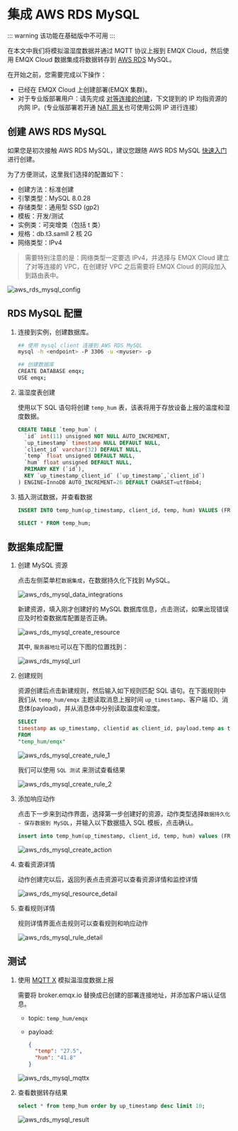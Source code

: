# 集成 AWS RDS MySQL

::: warning
该功能在基础版中不可用
:::

在本文中我们将模拟温湿度数据并通过 MQTT 协议上报到 EMQX Cloud，然后使用 EMQX Cloud 数据集成将数据转存到 [AWS RDS](https://docs.amazonaws.cn/AmazonRDS/latest/UserGuide/Welcome.html) MySQL。

在开始之前，您需要完成以下操作：

- 已经在 EMQX Cloud 上创建部署(EMQX 集群)。
- 对于专业版部署用户：请先完成 [对等连接的创建](../deployments/vpc_peering.md)，下文提到的 IP 均指资源的内网 IP。(专业版部署若开通 [NAT 网关](../vas/nat-gateway.md)也可使用公网 IP 进行连接）
<!-- - 对于 BYOC 部署用户：推荐您在 AWS 平台部署 EMQX 集群，并对 BYOC 部署所在 VPC 与资源所在 VPC 建立对等连接，下文提到的 IP 均指资源的内网 IP。如需通过公网访问资源，请在您的公有云控制台中为 BYOC 部署所在 VPC 配置 NAT 网关，使用资源的公网 IP 进行连接。 -->


## 创建 AWS RDS MySQL

如果您是初次接触 AWS RDS MySQL，建议您跟随 AWS RDS MySQL [快速入门](https://docs.amazonaws.cn/AmazonRDS/latest/UserGuide/CHAP_GettingStarted.CreatingConnecting.MySQL.html)进行创建。

为了方便测试，这里我们选择的配置如下：

- 创建方法：标准创建
- 引擎类型：MySQL 8.0.28
- 存储类型：通用型 SSD (gp2)
- 模板：开发/测试
- 实例类：可突增类（包括 t 类）
- 规格：db.t3.samll 2 核 2G
- 网络类型：IPv4

> 需要特别注意的是：网络类型一定要选 IPv4，并选择与 EMQX Cloud 建立了对等连接的 VPC，在创建好 VPC 之后需要将 EMQX Cloud 的网段加入到路由表中。

![aws_rds_mysql_config](./_assets/aws_rds_mysql_config.png)

## RDS MySQL 配置

1. 连接到实例，创建数据库。

   ```bash
   ## 使用 mysql client 连接到 AWS RDS MySQL 
   mysql -h <endpoint> -P 3306 -u <myuser> -p
   
   ## 创建数据库
   CREATE DATABASE emqx;
   USE emqx;
   ```

2. 温湿度表创建

   使用以下 SQL 语句将创建 `temp_hum` 表，该表将用于存放设备上报的温度和湿度数据。

   ```sql
   CREATE TABLE `temp_hum` (
     `id` int(11) unsigned NOT NULL AUTO_INCREMENT,
     `up_timestamp` timestamp NULL DEFAULT NULL,
     `client_id` varchar(32) DEFAULT NULL,
     `temp` float unsigned DEFAULT NULL,
     `hum` float unsigned DEFAULT NULL,
     PRIMARY KEY (`id`),
     KEY `up_timestamp_client_id` (`up_timestamp`,`client_id`)
   ) ENGINE=InnoDB AUTO_INCREMENT=26 DEFAULT CHARSET=utf8mb4;
   ```

3. 插入测试数据，并查看数据

   ```sql
   INSERT INTO temp_hum(up_timestamp, client_id, temp, hum) VALUES (FROM_UNIXTIME(1603963414), 'temp_hum-001', 19.1, 55);
   
   SELECT * FROM temp_hum;
   ```

## 数据集成配置

1. 创建 MySQL 资源

   点击左侧菜单栏`数据集成`，在数据持久化下找到 MySQL。

   ![aws_rds_mysql_data_integrations](./_assets/aws_rds_mysql_data_integrations.png)

   新建资源，填入刚才创建好的 MySQL 数据库信息，点击测试，如果出现错误应及时检查数据库配置是否正确。

   ![aws_rds_mysql_create_resource](./_assets/aws_rds_mysql_create_resource.png)

   其中, `服务器地圵`可以在下图的位置找到：

   ![ aws_rds_mysql_url](./_assets/aws_rds_mysql_url.png)

2. 创建规则

   资源创建后点击新建规则，然后输入如下规则匹配 SQL 语句。在下面规则中我们从 `temp_hum/emqx` 主题读取消息上报时间 `up_timestamp`、客户端 ID、消息体(payload)，并从消息体中分别读取温度和湿度。

   ```sql
   SELECT
   timestamp as up_timestamp, clientid as client_id, payload.temp as temp, payload.hum as hum
   FROM
   "temp_hum/emqx"
   ```

   ![aws_rds_mysql_create_rule_1](./_assets/aws_rds_mysql_create_rule_1.png)

   我们可以使用 `SQL 测试` 来测试查看结果

   ![aws_rds_mysql_create_rule_2](./_assets/aws_rds_mysql_create_rule_2.png)

3. 添加响应动作

   点击下一步来到动作界面，选择第一步创建好的资源，动作类型选择`数据持久化 - 保存数据到 MySQL`，并输入以下数据插入 SQL 模板，点击确认。

   ```sql
   insert into temp_hum(up_timestamp, client_id, temp, hum) values (FROM_UNIXTIME(${up_timestamp}/1000), ${client_id}, ${temp}, ${hum})
   ```

   ![aws_rds_mysql_create_action](./_assets/aws_rds_mysql_create_action.png)

4. 查看资源详情

   动作创建完以后，返回列表点击资源可以查看资源详情和监控详情

   ![aws_rds_mysql_resource_detail](./_assets/aws_rds_mysql_resource_detail.png)

5. 查看规则详情

   规则详情界面点击规则可以查看规则和响应动作

   ![aws_rds_mysql_rule_detail](./_assets/aws_rds_mysql_rule_detail.png)

## 测试

1. 使用 [MQTT X](https://mqttx.app/) 模拟温湿度数据上报

   需要将 broker.emqx.io 替换成已创建的部署连接地址，并添加客户端认证信息。

    - topic: `temp_hum/emqx`
    - payload:

      ```json
      {
        "temp": "27.5",
        "hum": "41.8"
      }
      ```

   ![aws_rds_mysql_mqttx](./_assets/aws_rds_mysql_mqttx.png)

2. 查看数据转存结果

   ```sql
   select * from temp_hum order by up_timestamp desc limit 10;
   ```

   ![aws_rds_mysql_result](./_assets/aws_rds_mysql_result.png)
